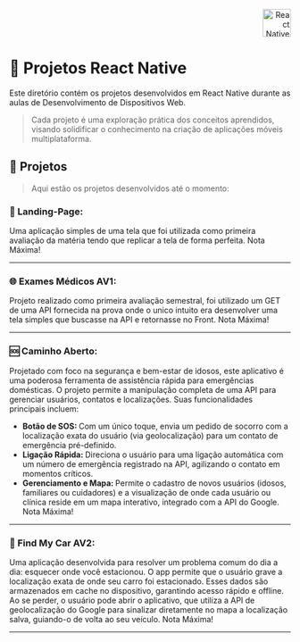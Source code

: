 <p align="right">
<img src="https://upload.wikimedia.org/wikipedia/commons/thumb/a/a7/React-icon.svg/1200px-React-icon.svg.png" alt="React Native Logo" width="50">
</p>

# 🚀 Projetos React Native 

Este diretório contém os projetos desenvolvidos em React Native durante as aulas de Desenvolvimento de Dispositivos Web. 
>Cada projeto é uma exploração prática dos conceitos aprendidos, visando solidificar o conhecimento na criação de aplicações móveis multiplataforma.


## 📂 Projetos
>Aqui estão os projetos desenvolvidos até o momento:

### 📱 Landing-Page:

Uma aplicação simples de uma tela que foi utilizada como primeira avaliação da matéria tendo que replicar a tela de forma perfeita. Nota Máxima! 

----

### 🌐 Exames Médicos AV1:

Projeto realizado como primeira avaliação semestral, foi utilizado um GET de uma API fornecida na prova onde o unico intuito era desenvolver uma tela simples que buscasse na API e retornasse no Front. Nota Máxima!

----

### 🆘 Caminho Aberto:

Projetado com foco na segurança e bem-estar de idosos, este aplicativo é uma poderosa ferramenta de assistência rápida para emergências domésticas. O projeto permite a manipulação completa de uma API para gerenciar usuários, contatos e localizações. Suas funcionalidades principais incluem:

- <b> Botão de SOS: </b> Com um único toque, envia um pedido de socorro com a localização exata do usuário (via geolocalização) para um contato de emergência pré-definido.
- <b> Ligação Rápida: </b> Direciona o usuário para uma ligação automática com um número de emergência registrado na API, agilizando o contato em momentos críticos.
- <b> Gerenciamento e Mapa: </b> Permite o cadastro de novos usuários (idosos, familiares ou cuidadores) e a visualização de onde cada usuário ou clínica reside em um mapa interativo, integrado com a API do Google. Nota Máxima!

----

### 🚗 Find My Car AV2:

Uma aplicação desenvolvida para resolver um problema comum do dia a dia: esquecer onde você estacionou. O app permite que o usuário grave a localização exata de onde seu carro foi estacionado. Esses dados são armazenados em cache no dispositivo, garantindo acesso rápido e offline. Ao se perder, o usuário pode abrir o aplicativo, que utiliza a API de geolocalização do Google para sinalizar diretamente no mapa a localização salva, guiando-o de volta ao seu veículo. Nota Máxima!

----
